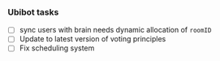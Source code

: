 ### Ubibot tasks

- [ ] sync users with brain needs dynamic allocation of `roomID`
- [ ] Update to latest version of voting principles
- [ ] Fix scheduling system
